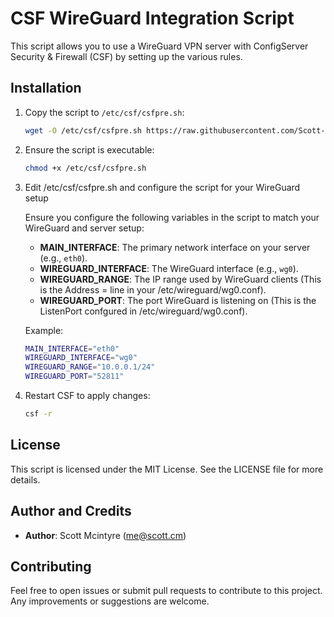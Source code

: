 # CSF WireGuard Integration Script

This script allows you to use a WireGuard VPN server with ConfigServer Security & Firewall (CSF) by setting up the various rules.

## Installation

1. Copy the script to `/etc/csf/csfpre.sh`:
   ```sh
   wget -O /etc/csf/csfpre.sh https://raw.githubusercontent.com/Scott-Mc/csf-wireguard/refs/heads/main/csfpre.sh
   ```
2. Ensure the script is executable:
   ```sh
   chmod +x /etc/csf/csfpre.sh
   ```
3. Edit /etc/csf/csfpre.sh and configure the script for your WireGuard setup

   Ensure you configure the following variables in the script to match your WireGuard and server setup:

   - **MAIN_INTERFACE**: The primary network interface on your server (e.g., `eth0`).
   - **WIREGUARD_INTERFACE**: The WireGuard interface (e.g., `wg0`).
   - **WIREGUARD_RANGE**: The IP range used by WireGuard clients (This is the Address = line in your /etc/wireguard/wg0.conf).
   - **WIREGUARD_PORT**: The port WireGuard is listening on (This is the ListenPort confgured in /etc/wireguard/wg0.conf).

   Example:

   ```sh
   MAIN_INTERFACE="eth0"
   WIREGUARD_INTERFACE="wg0"
   WIREGUARD_RANGE="10.0.0.1/24"
   WIREGUARD_PORT="52811"
   ```

4. Restart CSF to apply changes:
   ```sh
   csf -r
   ```

## License

This script is licensed under the MIT License. See the LICENSE file for more details.

## Author and Credits

- **Author**: Scott Mcintyre (<me@scott.cm>)

## Contributing

Feel free to open issues or submit pull requests to contribute to this project. Any improvements or suggestions are welcome.
